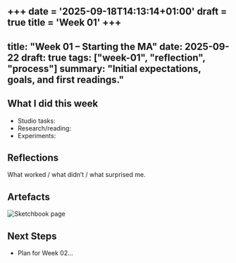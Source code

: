 +++
date = '2025-09-18T14:13:14+01:00'
draft = true
title = 'Week 01'
+++
---
title: "Week 01 – Starting the MA"
date: 2025-09-22
draft: true
tags: ["week-01", "reflection", "process"]
summary: "Initial expectations, goals, and first readings."
---
## What I did this week
- Studio tasks:
- Research/reading:
- Experiments:

## Reflections
What worked / what didn’t / what surprised me.

## Artefacts
![Sketchbook page](/images/week-01/sketch-1.jpg)

## Next Steps
- Plan for Week 02…

